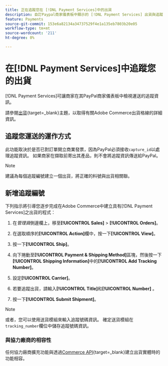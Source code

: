 ```yaml
---
title: 正在追蹤您在 [!DNL Payment Services]中的出貨
description: 自訂Paypal商家儀表板中顯示的 [!DNL Payment Services] 出貨與追蹤資訊。
feature: Payments
source-git-commit: 153e6a82134a34737529f4e1a135eb7803b20e05
workflow-type: tm+mt
source-wordcount: '211'
ht-degree: 0%

---
```



# 在[!DNL Payment Services]中追蹤您的出貨

[!DNL Payment Services]可讓商家在其PayPal商家儀表板中檢視運送的追蹤資訊。

請參閱[出貨](https://experienceleague.adobe.com/en/docs/commerce-admin/stores-sales/order-management/shipments){target=_blank}主題，以取得有關Adobe Commerce出貨格線的詳細資訊。

## 追蹤您運送的運作方式

此功能取決於是否已對訂單開立商業發票，因為PayPal必須接收`capture_id`以處理追蹤資訊。 如果商家在擷取前寄出其產品，則不會將追蹤資訊傳送給PayPal。

>[!NOTE]
>
> 建議為每個追蹤編號建立一個出貨，將正確的料號與出貨相關聯。

## 新增追蹤編號

下列指示將引導您逐步完成在Adobe Commerce中建立具有[!DNL Payment Services]之出貨的程式：

1. 在&#x200B;_管理員_&#x200B;側邊欄上，移至&#x200B;**[!UICONTROL Sales]** > **[!UICONTROL Orders]**。

1. 在選取順序的&#x200B;**[!UICONTROL Action]**&#x200B;欄中，按一下&#x200B;**[!UICONTROL View]**。

1. 按一下&#x200B;**[!UICONTROL Ship]**。

1. 向下捲動至&#x200B;**[!UICONTROL Payment & Shipping Method]**&#x200B;區塊，然後按一下&#x200B;**[!UICONTROL Shipping Information]**&#x200B;中的&#x200B;**[!UICONTROL Add Tracking Number]**。

1. 設定&#x200B;**[!UICONTROL Carrier]**。

1. 若要追蹤出貨，請輸入&#x200B;**[!UICONTROL Title]**&#x200B;和&#x200B;**[!UICONTROL Number]** 。

1. 按一下&#x200B;**[!UICONTROL Submit Shipment]**。

>[!NOTE]
>
> 或者，您可以使用送貨模組來輸入追蹤號碼資訊。 確定送貨模組在`tracking_number`欄位中儲存追蹤號碼資訊。

### 與協力廠商的相容性

任何協力廠商擴充功能與透過[Commerce API](https://developer.adobe.com/commerce/webapi/rest/attributes/#magentosalesapishipmentrepositoryinterface-shipmentrepositoryinterface){target=_blank}建立出貨實體時的功能相容。
